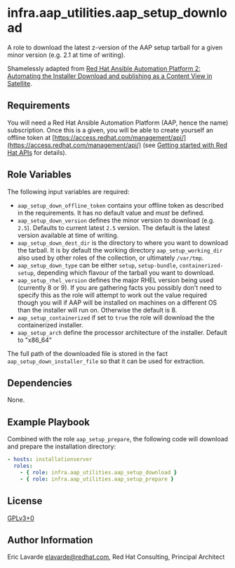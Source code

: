# infra.aap_utilities.aap\_setup\_download

A role to download the latest z-version of the AAP setup tarball for a given minor version (e.g. 2.1 at time of writing).

Shamelessly adapted from [Red Hat Ansible Automation Platform 2: Automating the Installer Download and publishing as a Content View in Satellite](https://www.redhat.com/en/blog/automating-installation-ansible-automation-platform-ansible-and-satellite).

## Requirements

You will need a Red Hat Ansible Automation Platform (AAP, hence the name) subscription.
Once this is a given, you will be able to create yourself an offline token at [https://access.redhat.com/management/api/](https://access.redhat.com/management/api/) (see [Getting started with Red Hat APIs](https://access.redhat.com/articles/3626371) for details).

## Role Variables

The following input variables are required:

* `aap_setup_down_offline_token` contains your offline token as described in the requirements.
It has no default value and _must_ be defined.
* `aap_setup_down_version` defines the minor version to download (e.g. `2.5`). Defaults to current latest `2.5` version.
The default is the latest version available at time of writing.
* `aap_setup_down_dest_dir` is the directory to where you want to download the tarball.
It is by default the working directory `aap_setup_working_dir` also used by other roles of the collection, or ultimately `/var/tmp`.
* `aap_setup_down_type` can be either `setup`, `setup-bundle`, `containerized-setup`, depending which flavour of the tarball you want to download.
* `aap_setup_rhel_version` defines the major RHEL version being used (currently 8 or 9). If you are gathering facts you possibly don't need to specify this as the role will attempt to work out the value required though you will if AAP will be installed on machines on a different OS than the installer will run on. Otherwise the default is 8.
* `aap_setup_containerized` if set to `true` the role will download the the containerized installer.
* `aap_setup_arch` define the processor architecture of the installer. Default to "x86_64"

The full path of the downloaded file is stored in the fact `aap_setup_down_installer_file` so that it can be used for extraction.

## Dependencies

None.

## Example Playbook

Combined with the role `aap_setup_prepare`, the following code will download and prepare the installation directory:

```yaml
- hosts: installationserver
  roles:
    - { role: infra.aap_utilities.aap_setup_download }
    - { role: infra.aap_utilities.aap_setup_prepare }
```

## License

[GPLv3+0](https://github.com/redhat-cop/aap_utilities#licensing)

## Author Information

Eric Lavarde <elavarde@redhat.com>, Red Hat Consulting, Principal Architect
